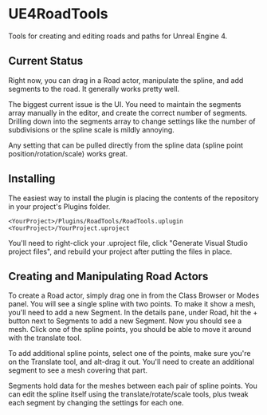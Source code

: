 UE4RoadTools
============
Tools for creating and editing roads and paths for Unreal Engine 4.


Current Status
--------------
Right now, you can drag in a Road actor, manipulate the spline, and add segments to the road.
It generally works pretty well.

The biggest current issue is the UI. You need to maintain the segments array manually in the editor,
and create the correct number of segments. Drilling down into the segments array to change settings
like the number of subdivisions or the spline scale is mildly annoying.

Any setting that can be pulled directly from the spline data (spline point position/rotation/scale) works
great.


Installing
----------
The easiest way to install the plugin is placing the contents of the repository in your project's Plugins
folder.

```
<YourProject>/Plugins/RoadTools/RoadTools.uplugin
<YourProject>/YourProject.uproject
```

You'll need to right-click your .uproject file, click "Generate Visual Studio project files", and rebuild
your project after putting the files in place.


Creating and Manipulating Road Actors
-------------------------------------
To create a Road actor, simply drag one in from the Class Browser or Modes panel. You will see a single
spline with two points. To make it show a mesh, you'll need to add a new Segment. In the details pane,
under Road, hit the + button next to Segments to add a new Segment. Now you should see a mesh. Click
one of the spline points, you should be able to move it around with the translate tool.

To add additional spline points, select one of the points, make sure you're on the Translate tool, and
alt-drag it out. You'll need to create an additional segment to see a mesh covering that part.

Segments hold data for the meshes between each pair of spline points. You can edit the spline itself using
the translate/rotate/scale tools, plus tweak each segment by changing the settings for each one.
